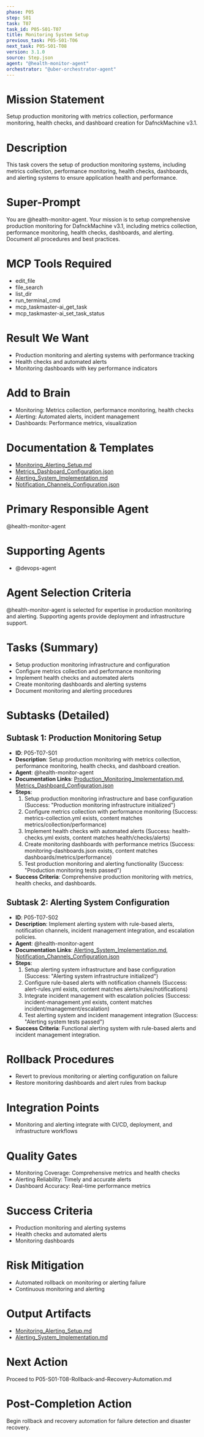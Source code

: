 ```yaml
---
phase: P05
step: S01
task: T07
task_id: P05-S01-T07
title: Monitoring System Setup
previous_task: P05-S01-T06
next_task: P05-S01-T08
version: 3.1.0
source: Step.json
agent: "@health-monitor-agent"
orchestrator: "@uber-orchestrator-agent"
---
```


# Mission Statement
Setup production monitoring with metrics collection, performance monitoring, health checks, and dashboard creation for DafnckMachine v3.1.

# Description
This task covers the setup of production monitoring systems, including metrics collection, performance monitoring, health checks, dashboards, and alerting systems to ensure application health and performance.

# Super-Prompt
You are @health-monitor-agent. Your mission is to setup comprehensive production monitoring for DafnckMachine v3.1, including metrics collection, performance monitoring, health checks, dashboards, and alerting. Document all procedures and best practices.

# MCP Tools Required
- edit_file
- file_search
- list_dir
- run_terminal_cmd
- mcp_taskmaster-ai_get_task
- mcp_taskmaster-ai_set_task_status

# Result We Want
- Production monitoring and alerting systems with performance tracking
- Health checks and automated alerts
- Monitoring dashboards with key performance indicators

# Add to Brain
- Monitoring: Metrics collection, performance monitoring, health checks
- Alerting: Automated alerts, incident management
- Dashboards: Performance metrics, visualization

# Documentation & Templates
- [Monitoring_Alerting_Setup.md](mdc:01_Machine/04_Documentation/Doc/Phase_5/16_Deployment_Automation/Monitoring_Alerting_Setup.md)
- [Metrics_Dashboard_Configuration.json](mdc:01_Machine/04_Documentation/Doc/Phase_5/16_Deployment_Automation/Metrics_Dashboard_Configuration.json)
- [Alerting_System_Implementation.md](mdc:01_Machine/04_Documentation/Doc/Phase_5/16_Deployment_Automation/Alerting_System_Implementation.md)
- [Notification_Channels_Configuration.json](mdc:01_Machine/04_Documentation/Doc/Phase_5/16_Deployment_Automation/Notification_Channels_Configuration.json)

# Primary Responsible Agent
@health-monitor-agent

# Supporting Agents
- @devops-agent

# Agent Selection Criteria
@health-monitor-agent is selected for expertise in production monitoring and alerting. Supporting agents provide deployment and infrastructure support.

# Tasks (Summary)
- Setup production monitoring infrastructure and configuration
- Configure metrics collection and performance monitoring
- Implement health checks and automated alerts
- Create monitoring dashboards and alerting systems
- Document monitoring and alerting procedures

# Subtasks (Detailed)
## Subtask 1: Production Monitoring Setup
- **ID**: P05-T07-S01
- **Description**: Setup production monitoring with metrics collection, performance monitoring, health checks, and dashboard creation.
- **Agent**: @health-monitor-agent
- **Documentation Links**: [Production_Monitoring_Implementation.md](mdc:01_Machine/04_Documentation/Doc/Phase_5/16_Deployment_Automation/Production_Monitoring_Implementation.md), [Metrics_Dashboard_Configuration.json](mdc:01_Machine/04_Documentation/Doc/Phase_5/16_Deployment_Automation/Metrics_Dashboard_Configuration.json)
- **Steps**:
    1. Setup production monitoring infrastructure and base configuration (Success: "Production monitoring infrastructure initialized")
    2. Configure metrics collection with performance monitoring (Success: metrics-collection.yml exists, content matches metrics/collection/performance)
    3. Implement health checks with automated alerts (Success: health-checks.yml exists, content matches health/checks/alerts)
    4. Create monitoring dashboards with performance metrics (Success: monitoring-dashboards.json exists, content matches dashboards/metrics/performance)
    5. Test production monitoring and alerting functionality (Success: "Production monitoring tests passed")
- **Success Criteria**: Comprehensive production monitoring with metrics, health checks, and dashboards.

## Subtask 2: Alerting System Configuration
- **ID**: P05-T07-S02
- **Description**: Implement alerting system with rule-based alerts, notification channels, incident management integration, and escalation policies.
- **Agent**: @health-monitor-agent
- **Documentation Links**: [Alerting_System_Implementation.md](mdc:01_Machine/04_Documentation/Doc/Phase_5/16_Deployment_Automation/Alerting_System_Implementation.md), [Notification_Channels_Configuration.json](mdc:01_Machine/04_Documentation/Doc/Phase_5/16_Deployment_Automation/Notification_Channels_Configuration.json)
- **Steps**:
    1. Setup alerting system infrastructure and base configuration (Success: "Alerting system infrastructure initialized")
    2. Configure rule-based alerts with notification channels (Success: alert-rules.yml exists, content matches alerts/rules/notifications)
    3. Integrate incident management with escalation policies (Success: incident-management.yml exists, content matches incident/management/escalation)
    4. Test alerting system and incident management integration (Success: "Alerting system tests passed")
- **Success Criteria**: Functional alerting system with rule-based alerts and incident management integration.

# Rollback Procedures
- Revert to previous monitoring or alerting configuration on failure
- Restore monitoring dashboards and alert rules from backup

# Integration Points
- Monitoring and alerting integrate with CI/CD, deployment, and infrastructure workflows

# Quality Gates
- Monitoring Coverage: Comprehensive metrics and health checks
- Alerting Reliability: Timely and accurate alerts
- Dashboard Accuracy: Real-time performance metrics

# Success Criteria
- Production monitoring and alerting systems
- Health checks and automated alerts
- Monitoring dashboards

# Risk Mitigation
- Automated rollback on monitoring or alerting failure
- Continuous monitoring and alerting

# Output Artifacts
- [Monitoring_Alerting_Setup.md](mdc:01_Machine/04_Documentation/vision/Phase_5/16_Deployment_Automation/Monitoring_Alerting_Setup.md)
- [Alerting_System_Implementation.md](mdc:01_Machine/04_Documentation/Doc/Phase_5/16_Deployment_Automation/Alerting_System_Implementation.md)

# Next Action
Proceed to P05-S01-T08-Rollback-and-Recovery-Automation.md

# Post-Completion Action
Begin rollback and recovery automation for failure detection and disaster recovery. 